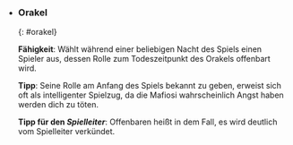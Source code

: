   - ### **Orakel**
      {: #orakel}

      **Fähigkeit**: Wählt während einer beliebigen Nacht des Spiels einen Spieler aus, dessen Rolle zum Todeszeitpunkt des Orakels offenbart wird.

      **Tipp**: Seine Rolle am Anfang des Spiels bekannt zu geben, erweist sich oft als intelligenter Spielzug, da die Mafiosi wahrscheinlich Angst haben werden dich zu töten.

      **Tipp für den *Spielleiter***: Offenbaren heißt in dem Fall, es wird deutlich vom Spielleiter verkündet.
